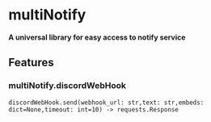 # multiNotify
**A universal library for easy access to notify service**

## Features
### multiNotify.discordWebHook
<!-- FEATURE DESCRIPTION HERE -->
`discordWebHook.send(webhook_url: str,text: str,embeds: dict=None,timeout: int=10) -> requests.Response`

